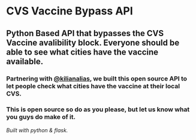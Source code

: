 # CVS Vaccine Bypass API

## Python Based API that bypasses the CVS Vaccine avalibility block. Everyone should be able to see what cities have the vaccine available.

### Partnering with [@kilianalias](https://github.com/kilianalias), we built this open source API to let people check what cities have the vaccine at their local CVS. 

### This is open source so do as you please, but let us know what you guys do make of it.

*Built with python & flask.*
